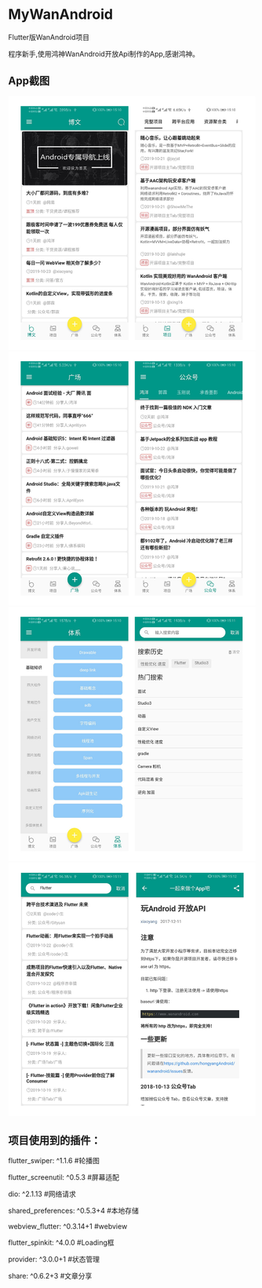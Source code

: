 # MyWanAndroid
Flutter版WanAndroid项目

程序新手,使用鸿神WanAndroid开放Api制作的App,感谢鸿神。

App截图
-------

![image](https://github.com/iuoipx/MyWanAndroid/blob/master/images/截图/1.jpg)
![image](https://github.com/iuoipx/MyWanAndroid/blob/master/images/截图/2.jpg)
![image](https://github.com/iuoipx/MyWanAndroid/blob/master/images/截图/3.jpg)
![image](https://github.com/iuoipx/MyWanAndroid/blob/master/images/截图/4.jpg)

项目使用到的插件：
----------

flutter_swiper: ^1.1.6         #轮播图

flutter_screenutil: ^0.5.3     #屏幕适配

dio: ^2.1.13                   #网络请求

shared_preferences: ^0.5.3+4   #本地存储

webview_flutter: ^0.3.14+1     #webview

flutter_spinkit: ^4.0.0        #Loading框

provider: ^3.0.0+1             #状态管理

share: ^0.6.2+3                #文章分享


